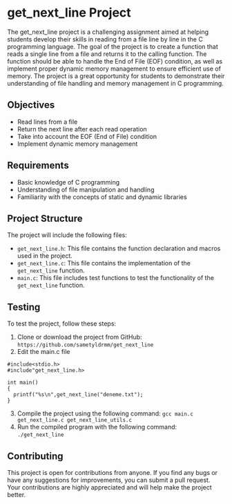 # get_next_line Project

The get_next_line project is a challenging assignment aimed at helping students develop their skills in reading from a file line by line in the C programming language. The goal of the project is to create a function that reads a single line from a file and returns it to the calling function. The function should be able to handle the End of File (EOF) condition, as well as implement proper dynamic memory management to ensure efficient use of memory. The project is a great opportunity for students to demonstrate their understanding of file handling and memory management in C programming.

## Objectives
- Read lines from a file
- Return the next line after each read operation
- Take into account the EOF (End of File) condition
- Implement dynamic memory management

## Requirements
- Basic knowledge of C programming
- Understanding of file manipulation and handling
- Familiarity with the concepts of static and dynamic libraries

## Project Structure
The project will include the following files:
- `get_next_line.h`: This file contains the function declaration and macros used in the project.
- `get_next_line.c`: This file contains the implementation of the `get_next_line` function.
- `main.c`: This file includes test functions to test the functionality of the `get_next_line` function.

## Testing
To test the project, follow these steps:
1. Clone or download the project from GitHub: `https://github.com/sametyldrmm/get_next_line`
2. Edit the main.c file
```
#include<stdio.h>
#include"get_next_line.h>

int main()
{
  printf("%s\n",get_next_line("deneme.txt");
}
```

3. Compile the project using the following command: `gcc main.c get_next_line.c get_next_line_utils.c`
4. Run the compiled program with the following command: `./get_next_line`

## Contributing
This project is open for contributions from anyone. If you find any bugs or have any suggestions for improvements, you can submit a pull request. Your contributions are highly appreciated and will help make the project better.
